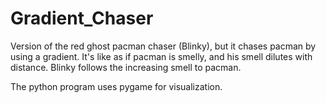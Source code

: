 # Gradient_Chaser

Version of the red ghost pacman chaser (Blinky), but it chases pacman by using a gradient. It's like as if pacman is smelly, and his smell dilutes with distance. Blinky follows the increasing smell to pacman.

The python program uses pygame for visualization.
